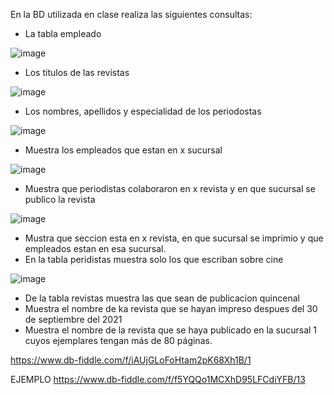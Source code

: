 En la BD utilizada en clase realiza las siguientes consultas:

* La tabla empleado

![image](https://user-images.githubusercontent.com/103066839/170731900-0521e29b-b077-4dec-8cf7-1e322a97f443.png)


* Los titulos de las revistas

![image](https://user-images.githubusercontent.com/103066839/170732230-90ff13d8-1e40-40cc-b490-8c437759458e.png)


* Los nombres, apellidos y especialidad de los periodostas

![image](https://user-images.githubusercontent.com/103066839/170732664-c29b0ba5-c596-40e6-924f-1047f207853c.png)


* Muestra los empleados que estan en x sucursal

![image](https://user-images.githubusercontent.com/103066839/170737968-a2608f74-1bb9-472a-90b0-512b5aad2e67.png)

* Muestra que periodistas colaboraron en x revista y en que sucursal se publico la revista

![image](https://user-images.githubusercontent.com/103066839/170904532-85c6e4b2-6493-4909-9803-b8c5c5497f64.png)

* Mustra que seccion esta en x revista, en que sucursal se imprimio y que empleados estan en esa sucursal.
* En la tabla peridistas muestra solo los que escriban sobre cine

![image](https://user-images.githubusercontent.com/103066839/170907758-8adbf085-5415-410d-a2a5-a983adeb98b8.png)

* De la tabla revistas muestra las que sean de publicacion quincenal
* Muestra el nombre de ka revista que se hayan impreso despues del 30 de septiembre del 2021
* Muestra el nombre de la revista que se haya publicado en la sucursal 1 cuyos ejemplares tengan más de 80 páginas.

https://www.db-fiddle.com/f/iAUjGLoFoHtam2pK68Xh1B/1

EJEMPLO
https://www.db-fiddle.com/f/f5YQQo1MCXhD95LFCdiYFB/13
